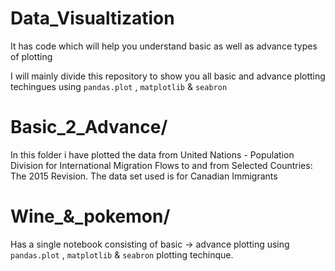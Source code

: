 # Data_Visualtization
It has code which will help you understand basic as well as advance types of plotting

I will mainly divide this repository to show you all basic and advance plotting techingues using `pandas.plot` , `matplotlib` & `seabron`

# Basic_2_Advance/ 
  In this folder i have plotted the data from United Nations - Population Division for International Migration Flows to and from Selected   Countries: The 2015 Revision. The data set used is for Canadian Immigrants

# Wine_&_pokemon/ 
   Has a single notebook consisting of basic -> advance plotting using `pandas.plot` , `matplotlib` & `seabron` plotting techinque.
